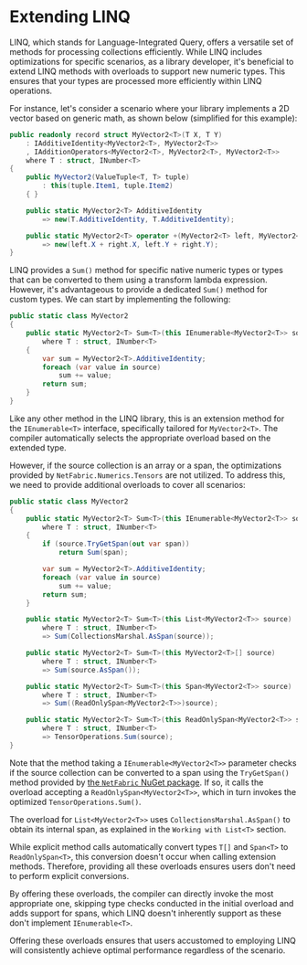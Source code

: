 # Extending LINQ

LINQ, which stands for Language-Integrated Query, offers a versatile set of methods for processing collections efficiently. While LINQ includes optimizations for specific scenarios, as a library developer, it's beneficial to extend LINQ methods with overloads to support new numeric types. This ensures that your types are processed more efficiently within LINQ operations.

For instance, let's consider a scenario where your library implements a 2D vector based on generic math, as shown below (simplified for this example):

```csharp
public readonly record struct MyVector2<T>(T X, T Y)
    : IAdditiveIdentity<MyVector2<T>, MyVector2<T>>
    , IAdditionOperators<MyVector2<T>, MyVector2<T>, MyVector2<T>>
    where T : struct, INumber<T>
{
    public MyVector2(ValueTuple<T, T> tuple)
        : this(tuple.Item1, tuple.Item2)
    { }

    public static MyVector2<T> AdditiveIdentity
        => new(T.AdditiveIdentity, T.AdditiveIdentity);

    public static MyVector2<T> operator +(MyVector2<T> left, MyVector2<T> right)
        => new(left.X + right.X, left.Y + right.Y);
}
```

LINQ provides a `Sum()` method for specific native numeric types or types that can be converted to them using a transform lambda expression. However, it's advantageous to provide a dedicated `Sum()` method for custom types. We can start by implementing the following:

```csharp
public static class MyVector2
{
    public static MyVector2<T> Sum<T>(this IEnumerable<MyVector2<T>> source)
        where T : struct, INumber<T>
    {
        var sum = MyVector2<T>.AdditiveIdentity;
        foreach (var value in source)
            sum += value;
        return sum;
    }
}
```

Like any other method in the LINQ library, this is an extension method for the `IEnumerable<T>` interface, specifically tailored for `MyVector2<T>`. The compiler automatically selects the appropriate overload based on the extended type.

However, if the source collection is an array or a span, the optimizations provided by `NetFabric.Numerics.Tensors` are not utilized. To address this, we need to provide additional overloads to cover all scenarios:

```csharp
public static class MyVector2
{
    public static MyVector2<T> Sum<T>(this IEnumerable<MyVector2<T>> source)
        where T : struct, INumber<T>
    {
        if (source.TryGetSpan(out var span))
            return Sum(span);

        var sum = MyVector2<T>.AdditiveIdentity;
        foreach (var value in source)
            sum += value;
        return sum;
    }

    public static MyVector2<T> Sum<T>(this List<MyVector2<T>> source)
        where T : struct, INumber<T>
        => Sum(CollectionsMarshal.AsSpan(source));

    public static MyVector2<T> Sum<T>(this MyVector2<T>[] source)
        where T : struct, INumber<T>
        => Sum(source.AsSpan());

    public static MyVector2<T> Sum<T>(this Span<MyVector2<T>> source)
        where T : struct, INumber<T>
        => Sum((ReadOnlySpan<MyVector2<T>>)source);

    public static MyVector2<T> Sum<T>(this ReadOnlySpan<MyVector2<T>> source)
        where T : struct, INumber<T>
        => TensorOperations.Sum(source);
}
```

Note that the method taking a `IEnumerable<MyVector2<T>>` parameter checks if the source collection can be converted to a span using the `TryGetSpan()` method provided by [the `NetFabric` NuGet package](https://www.nuget.org/packages/NetFabric). If so, it calls the overload accepting a `ReadOnlySpan<MyVector2<T>>`, which in turn invokes the optimized `TensorOperations.Sum()`.

The overload for `List<MyVector2<T>>` uses `CollectionsMarshal.AsSpan()` to obtain its internal span, as explained in the `Working with List<T>` section.

While explicit method calls automatically convert types `T[]` and `Span<T>` to `ReadOnlySpan<T>`, this conversion doesn't occur when calling extension methods. Therefore, providing all these overloads ensures users don't need to perform explicit conversions.

By offering these overloads, the compiler can directly invoke the most appropriate one, skipping type checks conducted in the initial overload and adds support for spans, which LINQ doesn't inherently support as these don't implement `IEnumerable<T>`.

Offering these overloads ensures that users accustomed to employing LINQ will consistently achieve optimal performance regardless of the scenario.